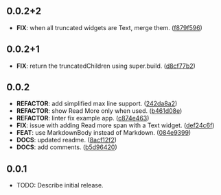 ## 0.0.2+2

 - **FIX**: when all truncated widgets are Text, merge them. ([f879f596](https://github.com/djangoflow/flutter-djangoflow/commit/f879f596dea0da341ccdf5f7779f43942f189b8c))

## 0.0.2+1

 - **FIX**: return the truncatedChildren using super.build. ([d8cf77b2](https://github.com/djangoflow/flutter-djangoflow/commit/d8cf77b25f8286c9e2002d69021d840228560600))

## 0.0.2

 - **REFACTOR**: add simplified max line support. ([242da8a2](https://github.com/djangoflow/flutter-djangoflow/commit/242da8a2c334363c4b9385f5e26cf66dfc34b986))
 - **REFACTOR**: show Read More only when used. ([b461d08e](https://github.com/djangoflow/flutter-djangoflow/commit/b461d08ea3c1fd1a2b9e73326b04a0847b15eec6))
 - **REFACTOR**: linter fix example app. ([c874e463](https://github.com/djangoflow/flutter-djangoflow/commit/c874e46369ea965adafbdfccd11fb99f12793fd4))
 - **FIX**: issue with adding Read more span with a Text widget. ([def24c6f](https://github.com/djangoflow/flutter-djangoflow/commit/def24c6f21c21945450cca4012a95a491cf02b98))
 - **FEAT**: use MarkdownBody instead of Markdown. ([084e9399](https://github.com/djangoflow/flutter-djangoflow/commit/084e9399cbf08949262b3eb701dc27fdcbacf840))
 - **DOCS**: updated readme. ([8acf12f2](https://github.com/djangoflow/flutter-djangoflow/commit/8acf12f29789e5982f4c16412c1ededbde508496))
 - **DOCS**: add comments. ([b5d96420](https://github.com/djangoflow/flutter-djangoflow/commit/b5d9642094ed9b673ae725a6f6252a6e7a1328dd))

## 0.0.1

* TODO: Describe initial release.
